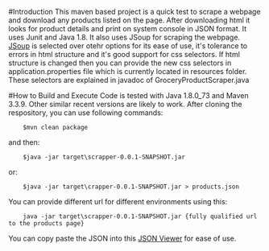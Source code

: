 #Introduction
This maven based project is a quick test to scrape a webpage and download any products listed on the page. After downloading  html it looks for product details and print on system console in JSON format. It uses Junit and Java 1.8. It also uses JSoup for scraping the webpage. [JSoup](https://jsoup.org/) is selected over otehr options for its ease of use, it's tolerance to errors in html structure and it's good support for css selectors. If html structure is changed then you can provide the new css selectors in application.properties file which is currently located in resources folder. These selectors are explained in javadoc of GroceryProductScraper.java

#How to Build and Execute
Code is tested with Java 1.8.0_73 and Maven 3.3.9. Other similar recent versions are likely to work. After cloning the respository, you can use following commands: 

		$mvn clean package
	
and then:

		$java -jar target\scrapper-0.0.1-SNAPSHOT.jar

or: 

		$java -jar target\crapper-0.0.1-SNAPSHOT.jar > products.json

You can provide different url for different environments using this:

		java -jar target\scrapper-0.0.1-SNAPSHOT.jar {fully qualified url to the products page}

You can copy paste the JSON into this [JSON Viewer](http://jsonviewer.stack.hu/) for ease of use.

